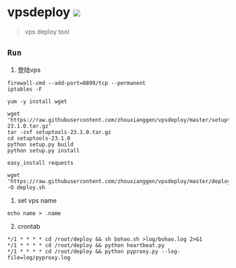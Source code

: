 vpsdeploy
![](https://img.shields.io/badge/python%20-%203.7-brightgreen.svg)
========
> vps deploy tool 

## `Run`
1. 登陆vps
```
firewall-cmd --add-port=8899/tcp --permanent
iptables -F

yum -y install wget

wget 'https://raw.githubusercontent.com/zhouxianggen/vpsdeploy/master/setuptools-23.1.0.tar.gz'
tar -zxf setuptools-23.1.0.tar.gz
cd setuptools-23.1.0
python setup.py build
python setup.py install

easy_install requests

wget 'https://raw.githubusercontent.com/zhouxianggen/vpsdeploy/master/deploy.sh' -O deploy.sh
```

1. set vps name
```
echo name > .name
```

2. crontab
```
*/1 * * * * cd /root/deploy && sh bohao.sh >log/bohao.log 2>&1
*/1 * * * * cd /root/deploy && python heartbeat.py 
*/1 * * * * cd /root/deploy && python pyproxy.py --log-file=log/pyproxy.log 
```

